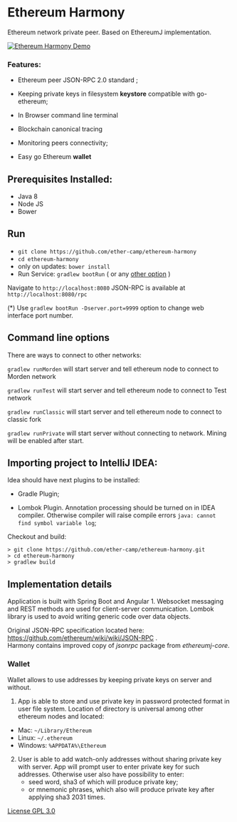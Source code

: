 # Ethereum Harmony

Ethereum network private peer. Based on EthereumJ implementation. 
 

[![Ethereum Harmony Demo](http://i.imgur.com/zeJMQ94.png)](https://www.youtube.com/watch?v=3qASGOy3qrw )

 
### Features: 

 * Ethereum peer JSON-RPC 2.0 standard ;
 
 * Keeping private keys in filesystem **keystore** compatible with go-ethereum;
 
 * In Browser command line terminal
 
 * Blockchain canonical tracing   
 
 * Monitoring peers connectivity;
 
 * Easy go Ethereum **wallet** 
 


## Prerequisites Installed: 
* Java 8
* Node JS
* Bower

## Run 

* `git clone https://github.com/ether-camp/ethereum-harmony`
* `cd ethereum-harmony`
* only on updates: `bower install`
* Run Service: `gradlew bootRun`  ( or any [other option](#options) )

Navigate to `http://localhost:8080`
JSON-RPC is available at `http://localhost:8080/rpc`

(*) Use `gradlew bootRun -Dserver.port=9999` option to change web interface port number.

## Command line options <a id="options"></a>

There are ways to connect to other networks:

`gradlew runMorden` will start server and tell ethereum node to connect to Morden network

`gradlew runTest` will start server and tell ethereum node to connect to Test network

`gradlew runClassic` will start server and tell ethereum node to connect to classic fork

`gradlew runPrivate` will start server without connecting to network. Mining will be enabled after start.

## Importing project to IntelliJ IDEA: 

Idea should have next plugins to be installed:
 
 - Gradle Plugin;
 
 - Lombok Plugin. Annotation processing should be turned on in IDEA compiler. Otherwise compiler will raise compile errors `java: cannot find symbol variable log`;

Checkout and build:

```
> git clone https://github.com/ether-camp/ethereum-harmony.git
> cd ethereum-harmony
> gradlew build
```


## Implementation details

Application is built with Spring Boot and Angular 1. Websocket messaging and REST methods are used for client-server communication.
Lombok library is used to avoid writing generic code over data objects.
 
Original JSON-RPC specification located here: https://github.com/ethereum/wiki/wiki/JSON-RPC .   
Harmony contains improved copy of *jsonrpc* package from *ethereumj-core*.   


### Wallet

Wallet allows to use addresses by keeping private keys on server and without.

1. App is able to store and use private key in password protected format in user file system. 
Location of directory is universal among other ethereum nodes and located:
 *   Mac: `~/Library/Ethereum`
 *   Linux: `~/.ethereum`
 *   Windows: `%APPDATA%\Ethereum`

2. User is able to add watch-only addresses without sharing private key with server.
App will prompt user to enter private key for such addresses. Otherwise user also have possibility to enter:
    - seed word, sha3 of which will produce private key;
    - or mnemonic phrases, which also will produce private key after applying sha3 2031 times.

[License GPL 3.0](https://github.com/ether-camp/ethereum-harmony/blob/master/LICENSE)
